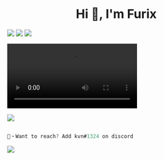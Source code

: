 <h1 align="center">Hi 👋, I'm Furix</h1>
<img src="https://media.discordapp.net/attachments/750576681281912873/919577111264641073/image0-11.gif">

<img src="https://media.discordapp.net/attachments/736335636394541076/947519615070773258/8.gif">

<img src="https://media.discordapp.net/attachments/750576681281912873/919577111264641073/image0-11.gif">


<video controls src="1621888668063.mp4"> = width='500'



<img src="https://media.discordapp.net/attachments/750576681281912873/919577111264641073/image0-11.gif">

```go

📩・Want to reach? Add kvn#1324 on discord

```

<img align="center" src="https://discord.c99.nl/widget/theme-2/722485544625504368.png"/>


